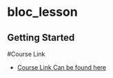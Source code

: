 # bloc_lesson



## Getting Started


#Course Link

- [Course Link Can be found here](https://docs.flutter.dev/get-started/codelab)


